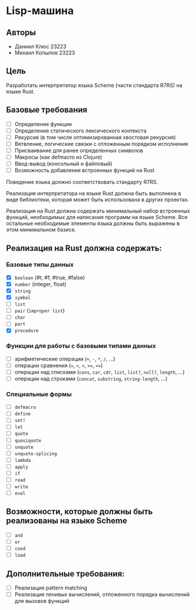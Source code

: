# Lisp-машина

## Авторы

- Даниил Клюс 23223
- Михаил Копылов 23223

## Цель

Разработать интерпретатор языка Scheme (части стандарта R7RS) на языке Rust.

## Базовые требования

- [ ] Определение функции
- [ ] Определение статического лексического контекста
- [ ] Рекурсия (в том числе оптимизированная хвостовая рекурсия)
- [ ] Ветвление, логические связки с отложенным порядком исполнения
- [ ] Присваивание для ранее определенных символов
- [ ] Макросы (как defmacro из Clojure)
- [ ] Ввод-вывод (консольный и файловый)
- [ ] Возможность добавления встроенных функций на Rust

Поведение языка должно соответствовать стандарту R7RS.

Реализация интерпретатора на языке Rust должна быть выполнена в виде библиотеки, которая может быть использована в других проектах.

Реализация на Rust должна содержать минимальный набор встроенных функций, необходимых для написания программ на языке Scheme. Все остальные необходимые элементы языка должны быть выражены в этом минимальном базисе.

## Реализация на Rust должна содержать:

### Базовые типы данных

- [x] `boolean` (#t, #f, #true, #false)
- [x] `number` (integer, float)
- [x] `string`
- [x] `symbol`
- [ ] `list`
- [ ] `pair` (`improper list`)
- [ ] `char`
- [ ] `port`
- [x] `procedure`

### Функции для работы с базовыми типами данных

- [ ] арифметические операции (`+`, `-`, `*`, `/`, ...)
- [ ] операции сравнения (`=`, `>`, `<`, `>=`, `<=`)
- [ ] операции над списками (`cons`, `car`, `cdr`, `list`, `list?`, `null?`, `length`, ...)
- [ ] операции над строками (`concat`, `substring`, `string-length`, ...)

### Специальные формы

- [ ] `defmacro`
- [ ] `define`
- [ ] `set!`
- [ ] `let`
- [ ] `quote`
- [ ] `quasiquote`
- [ ] `unquote`
- [ ] `unquote-splicing`
- [ ] `lambda`
- [ ] `apply`
- [ ] `if`
- [ ] `read`
- [ ] `write`
- [ ] `eval`

## Возможности, которые должны быть реализованы на языке Scheme

- [ ] `and`
- [ ] `or`
- [ ] `cond`
- [ ] `load`

## Дополнительные требования:

- [ ] Реализация pattern matching
- [ ] Реализация ленивых вычислений, отложенного порядка вычислений для вызовов функций
